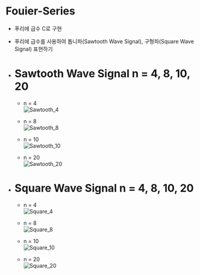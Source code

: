 # Fouier-Series

- 푸리에 급수 C로 구현
- 푸리에 급수를 사용하여 톱니파(Sawtooth Wave Signal), 구형파(Square Wave Signal) 표현하기

- Sawtooth Wave Signal n = 4, 8, 10, 20
  ====
  - n = 4  
 ![Sawtooth_4](https://github.com/JEONGSEJIN/Fouier-Series/assets/41496585/da5f79ac-134b-46b5-889e-325a0d8e2cb7)
 
  - n = 8  
 ![Sawtooth_8](https://github.com/JEONGSEJIN/Fouier-Series/assets/41496585/65e031e6-ff10-424f-8990-4114ce8ad7a4)

  - n = 10  
 ![Sawtooth_10](https://github.com/JEONGSEJIN/Fouier-Series/assets/41496585/ac882f55-3bd3-4aba-b4da-8a860c4ef222)

  - n = 20  
![Sawtooth_20](https://github.com/JEONGSEJIN/Fouier-Series/assets/41496585/8fbff68f-933a-44cf-b8e9-6a03919a674b)

- Square Wave Signal n = 4, 8, 10, 20
  ====
  - n = 4  
 ![Square_4](https://github.com/JEONGSEJIN/Fouier-Series/assets/41496585/b8d36014-0c3f-40ec-875d-a45c5758a7e6)

  - n = 8  
![Square_8](https://github.com/JEONGSEJIN/Fouier-Series/assets/41496585/c229e4fb-a501-4031-bc5b-1ec975b1b688)

  - n = 10  
![Square_10](https://github.com/JEONGSEJIN/Fouier-Series/assets/41496585/8128507c-1c18-456a-aed5-8b0200295548)

  - n = 20  
![Square_20](https://github.com/JEONGSEJIN/Fouier-Series/assets/41496585/ae197340-625b-4647-8148-a2b381f167cb)


